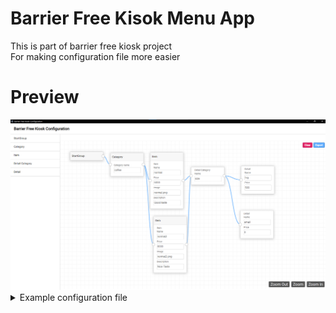 # Barrier Free Kisok Menu App
This is part of barrier free kiosk project  
For making configuration file more easier  

# Preview

<img src="./images/1.png">
<details>
<summary>Example configuration file</summary>

```json
{
  "category": [
    {
      "title": "coffee",
      "items": [
        0,
        1
      ],
      "details": [
        [
          0
        ],
        [
          0
        ]
      ]
    }
  ],
  "detail_categories": [
    {
      "name": "size",
      "details": [
        {
          "name": "big",
          "price": "500"
        },
        {
          "name": "small",
          "price": "0"
        }
      ]
    }
  ],
  "items": [
    {
      "name": "normal",
      "price": "5000",
      "image": "normal.png",
      "description": "Good taste"
    },
    {
      "name": "normal2",
      "price": "6000",
      "image": "normal2.png",
      "description": "Nice Taste"
    }
  ]
}
```
</details>